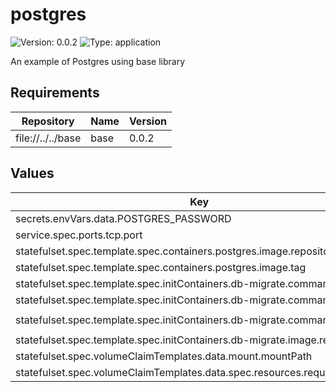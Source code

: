 # postgres

![Version: 0.0.2](https://img.shields.io/badge/Version-0.0.2-informational?style=flat-square) ![Type: application](https://img.shields.io/badge/Type-application-informational?style=flat-square)

An example of Postgres using base library

## Requirements

| Repository | Name | Version |
|------------|------|---------|
| file://../../base | base | 0.0.2 |

## Values

| Key | Type | Default | Description |
|-----|------|---------|-------------|
| secrets.envVars.data.POSTGRES_PASSWORD | string | `"postgres"` |  |
| service.spec.ports.tcp.port | int | `5432` |  |
| statefulset.spec.template.spec.containers.postgres.image.repository | string | `"postgres"` |  |
| statefulset.spec.template.spec.containers.postgres.image.tag | string | `"17.6"` |  |
| statefulset.spec.template.spec.initContainers.db-migrate.command[0] | string | `"sh"` |  |
| statefulset.spec.template.spec.initContainers.db-migrate.command[1] | string | `"-c"` |  |
| statefulset.spec.template.spec.initContainers.db-migrate.command[2] | string | `"until pg_isready -h db; do sleep 1; done"` |  |
| statefulset.spec.template.spec.initContainers.db-migrate.image.repository | string | `"migrate/migrate"` |  |
| statefulset.spec.volumeClaimTemplates.data.mount.mountPath | string | `"/var/lib/postgresql/data"` |  |
| statefulset.spec.volumeClaimTemplates.data.spec.resources.requests.storage | string | `"20Gi"` |  |

